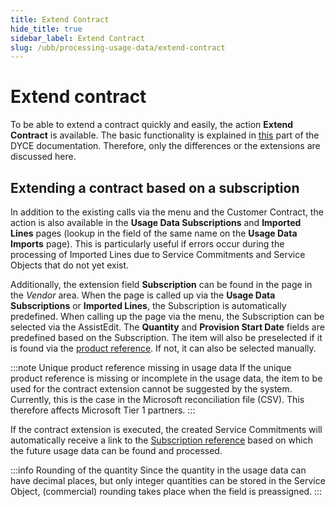 ```yaml
---
title: Extend Contract
hide_title: true
sidebar_label: Extend Contract
slug: /ubb/processing-usage-data/extend-contract
---
```


# Extend contract
To be able to extend a contract quickly and easily, the action **Extend Contract** is available. The basic functionality is explained in [this](/docs/srb/working-with-contracts/customer-contracts.md#extend-contract) part of the DYCE documentation. Therefore, only the differences or the extensions are discussed here.


## Extending a contract based on a subscription
In addition to the existing calls via the menu and the Customer Contract, the action is also available in the **Usage Data Subscriptions** and **Imported Lines** pages (lookup in the field of the same name on the **Usage Data Imports** page). This is particularly useful if errors occur during the processing of Imported Lines due to Service Commitments and Service Objects that do not yet exist.

Additionally, the extension field **Subscription** can be found in the page in the *Vendor* area. When the page is called up via the **Usage Data Subscriptions** or **Imported Lines**, the Subscription is automatically predefined. When calling up the page via the menu, the Subscription can be selected via the AssistEdit. The **Quantity** and **Provision Start Date** fields are predefined based on the Subscription. The item will also be preselected if it is found via the [product reference](/docs/ubb/masterdata/references.md#references-for-products). If not, it can also be selected manually.

:::note Unique product reference missing in usage data
If the unique product reference is missing or incomplete in the usage data, the item to be used for the contract extension cannot be suggested by the system. Currently, this is the case in the Microsoft reconciliation file (CSV). This therefore affects Microsoft Tier 1 partners.
:::

If the contract extension is executed, the created Service Commitments will automatically receive a link to the [Subscription reference](/docs/ubb/masterdata/references.md#references-for-subscriptions) based on which the future usage data can be found and processed.

:::info Rounding of the quantity
Since the quantity in the usage data can have decimal places, but only integer quantities can be stored in the Service Object, (commercial) rounding takes place when the field is preassigned.
:::